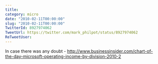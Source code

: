 ```yaml
---
title: 
category: micro
date: "2010-02-11T00:00:00"
slug: "2010-02-11T00:00:00"
TwitterId: 8927974062
TweetUrl: https://twitter.com/mark_philpot/status/8927974062
ReTweetUser: 
---
```


In case there was any doubt - http://www.businessinsider.com/chart-of-the-day-microsoft-operating-income-by-division-2010-2